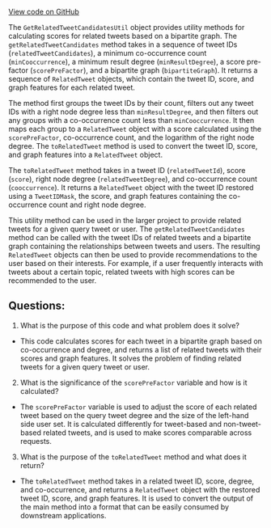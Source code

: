 [View code on GitHub](https://github.com/misbahsy/the-algorithm/src/scala/com/twitter/recos/user_video_graph/util/GetRelatedTweetCandidatesUtil.scala)

The `GetRelatedTweetCandidatesUtil` object provides utility methods for calculating scores for related tweets based on a bipartite graph. The `getRelatedTweetCandidates` method takes in a sequence of tweet IDs (`relatedTweetCandidates`), a minimum co-occurrence count (`minCooccurrence`), a minimum result degree (`minResultDegree`), a score pre-factor (`scorePreFactor`), and a bipartite graph (`bipartiteGraph`). It returns a sequence of `RelatedTweet` objects, which contain the tweet ID, score, and graph features for each related tweet.

The method first groups the tweet IDs by their count, filters out any tweet IDs with a right node degree less than `minResultDegree`, and then filters out any groups with a co-occurrence count less than `minCooccurrence`. It then maps each group to a `RelatedTweet` object with a score calculated using the `scorePreFactor`, co-occurrence count, and the logarithm of the right node degree. The `toRelatedTweet` method is used to convert the tweet ID, score, and graph features into a `RelatedTweet` object.

The `toRelatedTweet` method takes in a tweet ID (`relatedTweetId`), score (`score`), right node degree (`relatedTweetDegree`), and co-occurrence count (`cooccurrence`). It returns a `RelatedTweet` object with the tweet ID restored using a `TweetIDMask`, the score, and graph features containing the co-occurrence count and right node degree.

This utility method can be used in the larger project to provide related tweets for a given query tweet or user. The `getRelatedTweetCandidates` method can be called with the tweet IDs of related tweets and a bipartite graph containing the relationships between tweets and users. The resulting `RelatedTweet` objects can then be used to provide recommendations to the user based on their interests. For example, if a user frequently interacts with tweets about a certain topic, related tweets with high scores can be recommended to the user.
## Questions: 
 1. What is the purpose of this code and what problem does it solve?
- This code calculates scores for each tweet in a bipartite graph based on co-occurrence and degree, and returns a list of related tweets with their scores and graph features. It solves the problem of finding related tweets for a given query tweet or user.

2. What is the significance of the `scorePreFactor` variable and how is it calculated?
- The `scorePreFactor` variable is used to adjust the score of each related tweet based on the query tweet degree and the size of the left-hand side user set. It is calculated differently for tweet-based and non-tweet-based related tweets, and is used to make scores comparable across requests.

3. What is the purpose of the `toRelatedTweet` method and what does it return?
- The `toRelatedTweet` method takes in a related tweet ID, score, degree, and co-occurrence, and returns a `RelatedTweet` object with the restored tweet ID, score, and graph features. It is used to convert the output of the main method into a format that can be easily consumed by downstream applications.